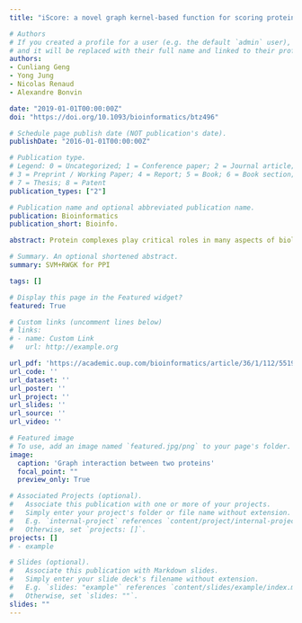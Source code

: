 ```yaml
---
title: "iScore: a novel graph kernel-based function for scoring protein–protein docking models"

# Authors
# If you created a profile for a user (e.g. the default `admin` user), write the username (folder name) here
# and it will be replaced with their full name and linked to their profile.
authors:
- Cunliang Geng
- Yong Jung
- Nicolas Renaud
- Alexandre Bonvin

date: "2019-01-01T00:00:00Z"
doi: "https://doi.org/10.1093/bioinformatics/btz496"

# Schedule page publish date (NOT publication's date).
publishDate: "2016-01-01T00:00:00Z"

# Publication type.
# Legend: 0 = Uncategorized; 1 = Conference paper; 2 = Journal article;
# 3 = Preprint / Working Paper; 4 = Report; 5 = Book; 6 = Book section;
# 7 = Thesis; 8 = Patent
publication_types: ["2"]

# Publication name and optional abbreviated publication name.
publication: Bioinformatics
publication_short: Bioinfo.

abstract: Protein complexes play critical roles in many aspects of biological functions. Three-dimensional (3D) structures of protein complexes are critical for gaining insights into structural bases of interactions and their roles in the biomolecular pathways that orchestrate key cellular processes. Because of the expense and effort associated with experimental determinations of 3D protein complex structures, computational docking has evolved as a valuable tool to predict 3D structures of biomolecular complexes. Despite recent progress, reliably distinguishing near-native docking conformations from a large number of candidate conformations, the so-called scoring problem, remains a major challenge.

# Summary. An optional shortened abstract.
summary: SVM+RWGK for PPI

tags: []

# Display this page in the Featured widget?
featured: True

# Custom links (uncomment lines below)
# links:
# - name: Custom Link
#   url: http://example.org

url_pdf: 'https://academic.oup.com/bioinformatics/article/36/1/112/5519113'
url_code: ''
url_dataset: ''
url_poster: ''
url_project: ''
url_slides: ''
url_source: ''
url_video: ''

# Featured image
# To use, add an image named `featured.jpg/png` to your page's folder.
image:
  caption: 'Graph interaction between two proteins'
  focal_point: ""
  preview_only: True

# Associated Projects (optional).
#   Associate this publication with one or more of your projects.
#   Simply enter your project's folder or file name without extension.
#   E.g. `internal-project` references `content/project/internal-project/index.md`.
#   Otherwise, set `projects: []`.
projects: []
# - example

# Slides (optional).
#   Associate this publication with Markdown slides.
#   Simply enter your slide deck's filename without extension.
#   E.g. `slides: "example"` references `content/slides/example/index.md`.
#   Otherwise, set `slides: ""`.
slides: ""
---
```

